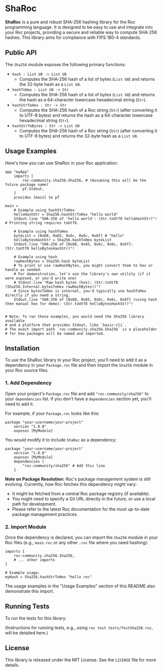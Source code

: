 # ShaRoc

**ShaRoc** is a pure and robust SHA-256 hashing library for the Roc programming language. It is designed to be easy to use and integrate into your Roc projects, providing a secure and reliable way to compute SHA-256 hashes. This library aims for compliance with FIPS 180-4 standards.

## Public API

The `Sha256` module exposes the following primary functions:

*   `hash : List U8 -> List U8`
    *   Computes the SHA-256 hash of a list of bytes (`List U8`) and returns the 32-byte hash as a `List U8`.
*   `hashToHex : List U8 -> Str`
    *   Computes the SHA-256 hash of a list of bytes (`List U8`) and returns the hash as a 64-character lowercase hexadecimal string (`Str`).
*   `hashStrToHex : Str -> Str`
    *   Computes the SHA-256 hash of a Roc string (`Str`) (after converting it to UTF-8 bytes) and returns the hash as a 64-character lowercase hexadecimal string (`Str`).
*   `hashStrToBytes : Str -> List U8`
    *   Computes the SHA-256 hash of a Roc string (`Str`) (after converting it to UTF-8 bytes) and returns the 32-byte hash as a `List U8`.

## Usage Examples

Here's how you can use ShaRoc in your Roc application:

```roc
app "myApp"
    imports [
        roc-community.sha256.Sha256, # (Assuming this will be the future package name)
        pf.Stdout,
    ]
    provides [main] to pf

main =
    # Example using hashStrToHex
    helloHashStr = Sha256.hashStrToHex "hello world"
    Stdout.line "SHA-256 of 'hello world': (Str.toUtf8 helloHashStr)"! # Printing string requires toUtf8

    # Example using hashToHex
    byteList = [0x68, 0x65, 0x6c, 0x6c, 0x6f] # "hello"
    helloBytesHashStr = Sha256.hashToHex byteList
    Stdout.line "SHA-256 of [0x68, 0x65, 0x6c, 0x6c, 0x6f]: (Str.toUtf8 helloBytesHashStr)"!

    # Example using hash
    rawHashBytes = Sha256.hash byteList
    # To print or use rawHashBytes, you might convert them to hex or handle as needed.
    # For demonstration, let's use the library's own utility (if it were exposed, or you'd write one)
    # Stdout.line "Raw hash bytes (hex): (Str.toUtf8 (Sha256.Internal.bytesToHex rawHashBytes))"!
    # Since bytesToHex is internal, you'd typically use hashToHex directly if you need a string.
    Stdout.line "SHA-256 of [0x68, 0x65, 0x6c, 0x6c, 0x6f] (using hash then manual hex for demo): (Str.toUtf8 helloBytesHashStr)"!


# Note: To run these examples, you would need the Sha256 library available
# and a platform that provides Stdout, like `basic-cli`.
# The exact import path `roc-community.sha256.Sha256` is a placeholder
# for how packages will be named and imported.
```

## Installation

To use the ShaRoc library in your Roc project, you'll need to add it as a dependency in your `Package.roc` file and then import the `Sha256` module in your Roc source files.

### 1. Add Dependency

Open your project's `Package.roc` file and add `"roc-community/sha256"` to your `dependencies` list. If you don't have a `dependencies` section yet, you'll need to add it.

For example, if your `Package.roc` looks like this:

```roc
package "your-username/your-project"
    version "1.0.0"
    exposes [MyModule]
```

You would modify it to include `ShaRoc` as a dependency:

```roc
package "your-username/your-project"
    version "1.0.0"
    exposes [MyModule]
    dependencies [
        "roc-community/sha256" # Add this line
    ]
```

**Note on Package Resolution:** Roc's package management system is still evolving. Currently, how Roc fetches this dependency might vary:
*   It might be fetched from a central Roc package registry (if available).
*   You might need to specify a Git URL directly in the future, or use a local path for development.
*   Please refer to the latest Roc documentation for the most up-to-date package management practices.

### 2. Import Module

Once the dependency is declared, you can import the `Sha256` module in your Roc files (e.g., `main.roc` or any other `.roc` file where you need hashing):

```roc
imports [
    roc-community.sha256.Sha256,
    # ... other imports
]

# Example usage:
myHash = Sha256.hashStrToHex "hello roc"
```

The usage examples in the "Usage Examples" section of this README also demonstrate this import.

## Running Tests

To run the tests for this library:

(Instructions for running tests, e.g., using `roc test tests/TestSha256.roc`, will be detailed here.)

## License

This library is released under the MIT License. See the `LICENSE` file for more details.
